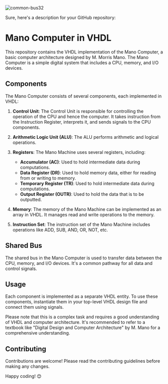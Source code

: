 ![common-bus32](https://github.com/ParsaBordbar/basic_computer/assets/124056966/6290b960-1e38-4baf-8a86-25323edfd7ac)


Sure, here's a description for your GitHub repository:

# Mano Computer in VHDL

This repository contains the VHDL implementation of the Mano Computer, a basic computer architecture designed by M. Morris Mano. The Mano Computer is a simple digital system that includes a CPU, memory, and I/O devices.

## Components

The Mano Computer consists of several components, each implemented in VHDL:

1. **Control Unit**: The Control Unit is responsible for controlling the operation of the CPU and hence the computer. It takes instruction from the Instruction Register, interprets it, and sends signals to the CPU components.

2. **Arithmetic Logic Unit (ALU)**: The ALU performs arithmetic and logical operations.

3. **Registers**: The Mano Machine uses several registers, including:
    - **Accumulator (AC)**: Used to hold intermediate data during computations.
    - **Data Register (DR)**: Used to hold memory data, either for reading from or writing to memory.
    - **Temporary Register (TR)**: Used to hold intermediate data during computations.
    - **Output Register (OUTR)**: Used to hold the data that is to be outputted.

4. **Memory**: The memory of the Mano Machine can be implemented as an array in VHDL. It manages read and write operations to the memory.

5. **Instruction Set**: The instruction set of the Mano Machine includes operations like ADD, SUB, AND, OR, NOT, etc.

## Shared Bus

The shared bus in the Mano Computer is used to transfer data between the CPU, memory, and I/O devices. It's a common pathway for all data and control signals.

## Usage

Each component is implemented as a separate VHDL entity. To use these components, instantiate them in your top-level VHDL design file and connect them using signals.

Please note that this is a complex task and requires a good understanding of VHDL and computer architecture. It's recommended to refer to a textbook like "Digital Design and Computer Architecture" by M. Mano for a comprehensive understanding.

## Contributing

Contributions are welcome! Please read the contributing guidelines before making any changes.

Happy coding! 😊
